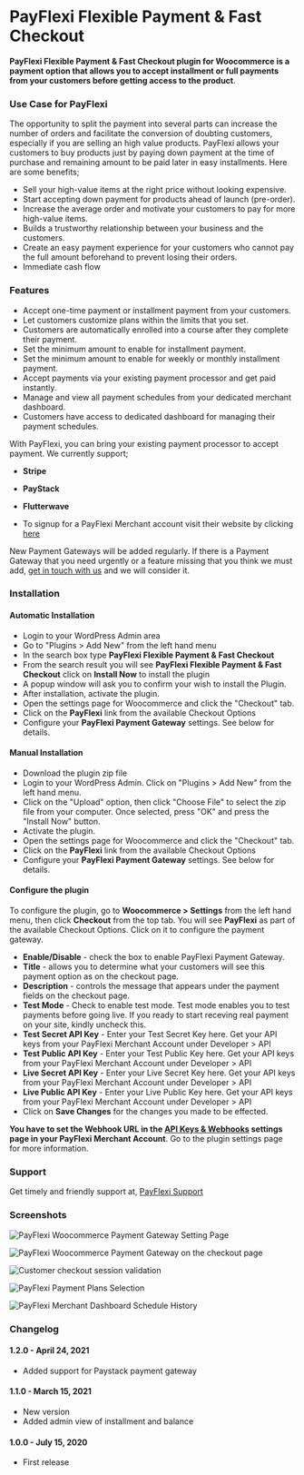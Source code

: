 # PayFlexi Flexible Payment & Fast Checkout

**PayFlexi Flexible Payment & Fast Checkout plugin for Woocommerce is a payment option that allows you to accept installment or full payments from your customers before getting access to the product**. 

### Use Case for PayFlexi

The opportunity to split the payment into several parts can increase the number of orders and facilitate the conversion of doubting customers, especially if you are selling an high value products. 
PayFlexi allows your customers to buy products just by paying down payment at the time of purchase and remaining amount to be paid later in easy installments. Here are some benefits;

* Sell your high-value items at the right price without looking expensive.
* Start accepting down payment for products ahead of launch (pre-order).
* Increase the average order and motivate your customers to pay for more high-value items.
* Builds a trustworthy relationship between your business and the customers.
* Create an easy payment experience for your customers who cannot pay the full amount beforehand to prevent losing their orders.
* Immediate cash flow

### Features

* Accept one-time payment or installment payment from your customers.
* Let customers customize plans within the limits that you set.
* Customers are automatically enrolled into a course after they complete their payment.
* Set the minimum amount to enable for installment payment.
* Set the minimum amount to enable for weekly or monthly installment payment.
* Accept payments via your existing payment processor and get paid instantly.
* Manage and view all payment schedules from your dedicated merchant dashboard.
* Customers have access to dedicated dashboard for managing their payment schedules.

With PayFlexi, you can bring your existing payment processor to accept payment. We currently support;

* __Stripe__
* __PayStack__
* __Flutterwave__

* To signup for a PayFlexi Merchant account visit their website by clicking [here](https://merchant.payflexi.co)

New Payment Gateways will be added regularly. If there is a Payment Gateway that you need urgently or a feature missing that you think we must add, [get in touch with us](https://payflexi.co/contact/) and we will consider it.
### Installation 

#### Automatic Installation
* 	Login to your WordPress Admin area
* 	Go to "Plugins > Add New" from the left hand menu
* 	In the search box type __PayFlexi Flexible Payment & Fast Checkout__
*	From the search result you will see __PayFlexi Flexible Payment & Fast Checkout__ click on __Install Now__ to install the plugin
*	A popup window will ask you to confirm your wish to install the Plugin.
*	After installation, activate the plugin.
* 	Open the settings page for Woocommerce and click the "Checkout" tab.
* 	Click on the __PayFlexi__ link from the available Checkout Options
*	Configure your __PayFlexi Payment Gateway__ settings. See below for details.

#### Manual Installation
* 	Download the plugin zip file
* 	Login to your WordPress Admin. Click on "Plugins > Add New" from the left hand menu.
*  Click on the "Upload" option, then click "Choose File" to select the zip file from your computer. Once selected, press "OK" and press the "Install Now" button.
*  Activate the plugin.
* 	Open the settings page for Woocommerce and click the "Checkout" tab.
* 	Click on the __PayFlexi__ link from the available Checkout Options
*	Configure your __PayFlexi Payment Gateway__ settings. See below for details.

#### Configure the plugin 

To configure the plugin, go to __Woocommerce > Settings__ from the left hand menu, then click __Checkout__ from the top tab. You will see __PayFlexi__ as part of the available Checkout Options. Click on it to configure the payment gateway.

* __Enable/Disable__ - check the box to enable PayFlexi Payment Gateway.
* __Title__ - allows you to determine what your customers will see this payment option as on the checkout page.
* __Description__ - controls the message that appears under the payment fields on the checkout page.
* __Test Mode__ - Check to enable test mode. Test mode enables you to test payments before going live. If you ready to start receving real payment on your site, kindly uncheck this.
* __Test Secret API Key__ - Enter your Test Secret Key here. Get your API keys from your PayFlexi Merchant Account under Developer > API
* __Test Public API Key__ - Enter your Test Public Key here. Get your API keys from your PayFlexi Merchant Account under Developer > API
* __Live Secret API Key__ - Enter your Live Secret Key here. Get your API keys from your PayFlexi Merchant Account under Developer > API
* __Live Public API Key__ - Enter your Live Public Key here. Get your API keys from your PayFlexi Merchant Account under Developer > API
* Click on __Save Changes__ for the changes you made to be effected.

<strong>You have to set the Webhook URL in the [API Keys & Webhooks](https://merchant.payflexi.co/developers?tab=api-keys-integrations) settings page in your PayFlexi Merchant Account</strong>. Go to the plugin settings page for more information.

### Support

Get timely and friendly support at, [PayFlexi Support](https://support.payflexi.co)

### Screenshots

![PayFlexi Woocommerce Payment Gateway Setting Page](assets/screenshot-1.png)

![PayFlexi Woocommerce Payment Gateway on the checkout page](assets/screenshot-2.png)

![Customer checkout session validation](assets/screenshot-3.png)

![PayFlexi Payment Plans Selection](assets/screenshot-4.png)

![PayFlexi Merchant Dashboard Schedule History](assets/screenshot-5.png)

### Changelog

#### 1.2.0 - April 24, 2021 
*  Added support for Paystack payment gateway

#### 1.1.0 - March 15, 2021 
*  New version
*  Added admin view of installment and balance

#### 1.0.0 - July 15, 2020
*   First release